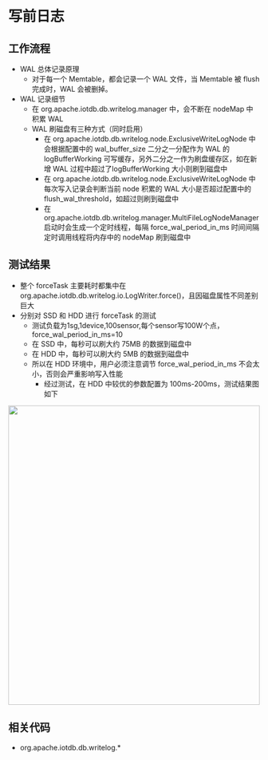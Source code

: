 <!--

    Licensed to the Apache Software Foundation (ASF) under one
    or more contributor license agreements.  See the NOTICE file
    distributed with this work for additional information
    regarding copyright ownership.  The ASF licenses this file
    to you under the Apache License, Version 2.0 (the
    "License"); you may not use this file except in compliance
    with the License.  You may obtain a copy of the License at

        http://www.apache.org/licenses/LICENSE-2.0

    Unless required by applicable law or agreed to in writing,
    software distributed under the License is distributed on an
    "AS IS" BASIS, WITHOUT WARRANTIES OR CONDITIONS OF ANY
    KIND, either express or implied.  See the License for the
    specific language governing permissions and limitations
    under the License.

-->

# 写前日志

## 工作流程

* WAL 总体记录原理
  * 对于每一个 Memtable，都会记录一个 WAL 文件，当 Memtable 被 flush 完成时，WAL 会被删掉。
* WAL 记录细节
  * 在 org.apache.iotdb.db.writelog.manager 中，会不断在 nodeMap 中积累 WAL
  * WAL 刷磁盘有三种方式（同时启用）
    * 在 org.apache.iotdb.db.writelog.node.ExclusiveWriteLogNode 中会根据配置中的 wal_buffer_size 二分之一分配作为 WAL 的logBufferWorking 可写缓存，另外二分之一作为刷盘缓存区，如在新增 WAL 过程中超过了logBufferWorking 大小则刷到磁盘中
    * 在 org.apache.iotdb.db.writelog.node.ExclusiveWriteLogNode 中每次写入记录会判断当前 node 积累的 WAL 大小是否超过配置中的 flush_wal_threshold，如超过则刷到磁盘中
    * 在 org.apache.iotdb.db.writelog.manager.MultiFileLogNodeManager 启动时会生成一个定时线程，每隔 force_wal_period_in_ms 时间间隔定时调用线程将内存中的 nodeMap 刷到磁盘中

## 测试结果

* 整个 forceTask 主要耗时都集中在 org.apache.iotdb.db.writelog.io.LogWriter.force()，且因磁盘属性不同差别巨大
* 分别对 SSD 和 HDD 进行 forceTask 的测试
  * 测试负载为1sg,1device,100sensor,每个sensor写100W个点，force_wal_period_in_ms=10
  * 在 SSD 中，每秒可以刷大约 75MB 的数据到磁盘中
  * 在 HDD 中，每秒可以刷大约 5MB 的数据到磁盘中
  * 所以在 HDD 环境中，用户必须注意调节 force_wal_period_in_ms 不会太小，否则会严重影响写入性能
    * 经过测试，在 HDD 中较优的参数配置为 100ms-200ms，测试结果图如下
<img style="width:100%; max-width:800px; max-height:600px; margin-left:auto; margin-right:auto; display:block;" src="https://user-images.githubusercontent.com/24886743/93157479-e3319f80-f73c-11ea-836f-459d03cb2fab.png">

## 相关代码

* org.apache.iotdb.db.writelog.*
